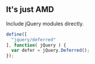 ##  It's just AMD

Include jQuery modules directly.

```js
define([
  "jquery/deferred"
], function( jQuery ) {
  var defer = jQuery.Deferred();
});
```
